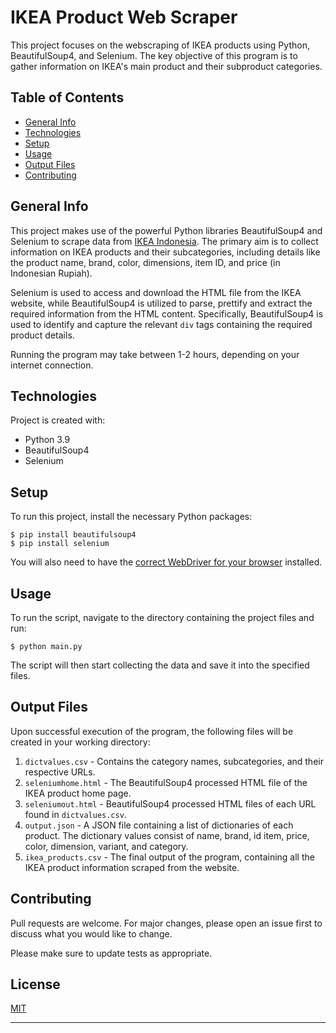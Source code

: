 # IKEA Product Web Scraper
This project focuses on the webscraping of IKEA products using Python, BeautifulSoup4, and Selenium. The key objective of this program is to gather information on IKEA's main product and their subproduct categories.

## Table of Contents
- [General Info](#general-info)
- [Technologies](#technologies)
- [Setup](#setup)
- [Usage](#usage)
- [Output Files](#output-files)
- [Contributing](#contributing)

## General Info
This project makes use of the powerful Python libraries BeautifulSoup4 and Selenium to scrape data from [IKEA Indonesia](https://www.ikea.co.id/in/produk). The primary aim is to collect information on IKEA products and their subcategories, including details like the product name, brand, color, dimensions, item ID, and price (in Indonesian Rupiah).

Selenium is used to access and download the HTML file from the IKEA website, while BeautifulSoup4 is utilized to parse, prettify and extract the required information from the HTML content. Specifically, BeautifulSoup4 is used to identify and capture the relevant `div` tags containing the required product details.

Running the program may take between 1-2 hours, depending on your internet connection.

## Technologies
Project is created with:
* Python 3.9
* BeautifulSoup4
* Selenium

## Setup
To run this project, install the necessary Python packages:

```
$ pip install beautifulsoup4
$ pip install selenium
```

You will also need to have the [correct WebDriver for your browser](https://www.selenium.dev/documentation/en/getting_started_with_webdriver/browsers/) installed.

## Usage
To run the script, navigate to the directory containing the project files and run:

```
$ python main.py
```

The script will then start collecting the data and save it into the specified files.

## Output Files
Upon successful execution of the program, the following files will be created in your working directory:

1. `dictvalues.csv` - Contains the category names, subcategories, and their respective URLs.
2. `seleniumhome.html` - The BeautifulSoup4 processed HTML file of the IKEA product home page.
3. `seleniumout.html` - BeautifulSoup4 processed HTML files of each URL found in `dictvalues.csv`.
4. `output.json` - A JSON file containing a list of dictionaries of each product. The dictionary values consist of name, brand, id item, price, color, dimension, variant, and category.
5. `ikea_products.csv` - The final output of the program, containing all the IKEA product information scraped from the website.

## Contributing
Pull requests are welcome. For major changes, please open an issue first to discuss what you would like to change.

Please make sure to update tests as appropriate.

## License
[MIT](https://choosealicense.com/licenses/mit/)

---